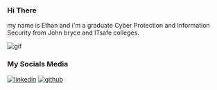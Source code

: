 ### Hi There

my name is Ethan and i'm a graduate Cyber Protection and Information Security from John bryce and ITsafe colleges.

![gif](https://camo.githubusercontent.com/d87412330e179c453793251de9ef574f11d2c570510e949304f1a767ad891b6c/68747470733a2f2f6d656469612e67697068792e636f6d2f6d656469612f336f456a4857706956494f475854356c396d2f67697068792e676966)



### My Socials Media

[![linkedin](https://www.shareicon.net/data/64x64/2017/06/28/888041_logo_512x512.png)](https://www.linkedin.com/in/ethan-benhamou/)
[![github](https://www.shareicon.net/data/48x48/2015/11/10/669662_animal_512x512.png)](https://github.com/gh0st-anonymous/)

